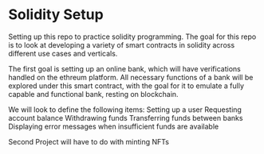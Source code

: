 # Solidity Setup


Setting up this repo to practice solidity programming. The goal for this repo is to look at developing a variety of smart contracts in solidity across different use cases and verticals.

The first goal is setting up an online bank, which will have verifications handled on the ethreum platform. All necessary functions of a bank will be explored under this smart contract, with the goal for it to emulate a fully capable and functional bank, resting on blockchain.

We will look to define the following items:
Setting up a user
Requesting account balance
Withdrawing funds 
Transferring funds between banks
Displaying error messages when insufficient funds are available


Second Project will have to do with minting NFTs
